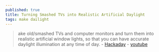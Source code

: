 ```yaml
---
published: true
title: Turning Smashed TVs into Realistic Artificial Daylight
tags: make dailight
---
```

> ake old/smashed TVs and computer monitors and turn them into realistic artificial window lights, so that you can have accurate daylight illumination at any time of day. - [Hackaday](https://hackaday.com/2019/08/17/great-artificial-daylight-via-broken-tvs/) - [youtube](https://www.youtube.com/watch?time_continue=207&v=8JrqH2oOTK4&feature=emb_logo)